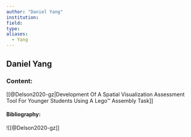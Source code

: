```yaml
---
author: "Daniel Yang"
institution:
field:
type:
aliases:
  - Yang
---
```


## Daniel Yang

### Content:
[[@Delson2020-gz|Development Of A Spatial Visualization Assessment Tool For Younger Students Using A Lego™ Assembly Task]]

#### Bibliography:

![[@Delson2020-gz]]